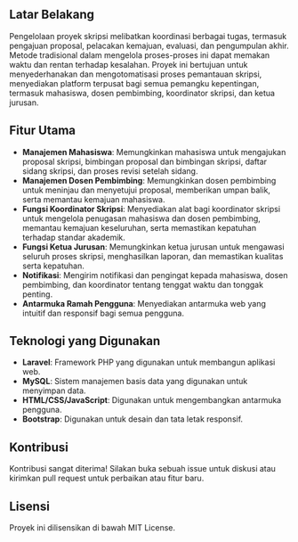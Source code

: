 ## Latar Belakang
Pengelolaan proyek skripsi melibatkan koordinasi berbagai tugas, termasuk pengajuan proposal, pelacakan kemajuan, evaluasi, dan pengumpulan akhir. Metode tradisional dalam mengelola proses-proses ini dapat memakan waktu dan rentan terhadap kesalahan. Proyek ini bertujuan untuk menyederhanakan dan mengotomatisasi proses pemantauan skripsi, menyediakan platform terpusat bagi semua pemangku kepentingan, termasuk mahasiswa, dosen pembimbing, koordinator skripsi, dan ketua jurusan.

## Fitur Utama
- **Manajemen Mahasiswa**: Memungkinkan mahasiswa untuk mengajukan proposal skripsi, bimbingan proposal dan bimbingan skripsi, daftar sidang skripsi, dan proses revisi setelah sidang.
- **Manajemen Dosen Pembimbing**: Memungkinkan dosen pembimbing untuk meninjau dan menyetujui proposal, memberikan umpan balik, serta memantau kemajuan mahasiswa.
- **Fungsi Koordinator Skripsi**: Menyediakan alat bagi koordinator skripsi untuk mengelola penugasan mahasiswa dan dosen pembimbing, memantau kemajuan keseluruhan, serta memastikan kepatuhan terhadap standar akademik.
- **Fungsi Ketua Jurusan**: Memungkinkan ketua jurusan untuk mengawasi seluruh proses skripsi, menghasilkan laporan, dan memastikan kualitas serta kepatuhan.
- **Notifikasi**: Mengirim notifikasi dan pengingat kepada mahasiswa, dosen pembimbing, dan koordinator tentang tenggat waktu dan tonggak penting.
- **Antarmuka Ramah Pengguna**: Menyediakan antarmuka web yang intuitif dan responsif bagi semua pengguna.

## Teknologi yang Digunakan
- **Laravel**: Framework PHP yang digunakan untuk membangun aplikasi web.
- **MySQL**: Sistem manajemen basis data yang digunakan untuk menyimpan data.
- **HTML/CSS/JavaScript**: Digunakan untuk mengembangkan antarmuka pengguna.
- **Bootstrap**: Digunakan untuk desain dan tata letak responsif.

## Kontribusi
Kontribusi sangat diterima! Silakan buka sebuah issue untuk diskusi atau kirimkan pull request untuk perbaikan atau fitur baru.

## Lisensi
Proyek ini dilisensikan di bawah MIT License.
